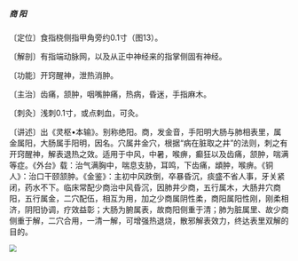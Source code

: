 ##### 商 阳

〔定位〕食指桡侧指甲角旁约0.1寸（图13）。

〔解剖〕有指端动脉网，以及从正中神经来的指掌侧固有神经。

〔功能〕开窍醒神，泄热消肿。

〔主治〕齿痛，颔肿，咽嘴肿痛，热病，昏迷，手指麻木。

〔刺灸〕浅刺0.1寸，或点剌血，可灸。

〔讲述〕出《灵枢•本输》。别称绝阳。商，发金音，手阳明大肠与肺相表里，属金属阳，大肠属手阳明，因名。穴属井金穴，根据“病在脏取之井”的法则，刺之有开窍醒神，解表退热之效。适用于中风，中暑，喉痹，癫狂以及齿痛，颔肿，喘满等症。《外台》载：治气满胸中，喘息支胁，耳鸣，下齿痛，䪼肿，喉痹。《铜人》：治口干颐颔肿。《金鉴》：主初中风跌倒，卒暴昏沉，痰盛不省人事，牙关紧闭，药水不下。临床常配少商治中风昏沉，因肺井少商，五行属木，大肠井穴商阳，五行属金，二穴配伍，相互为用，加之少商属阴性柔，商阳属阳性刚，刚柔相济，阴阳协调，疗效益彰；大肠为腑属表，故商阳侧重于清；肺为脏属里、故少商侧重于解，二穴合用，一清一解，可增强热退烧，散邪解表效力，终达表里双解的目的。 

<img src="img/图13.jpg" style="zoom:80%;" />
